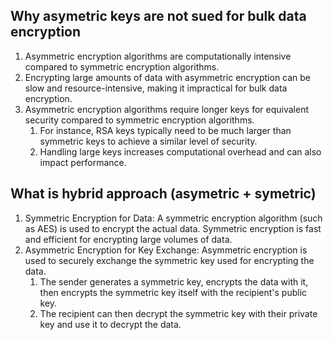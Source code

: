 ## Why asymetric keys are not sued for bulk data encryption
1. Asymmetric encryption algorithms are computationally intensive compared to symmetric encryption algorithms.
2. Encrypting large amounts of data with asymmetric encryption can be slow and resource-intensive, making it impractical for bulk data encryption.
3. Asymmetric encryption algorithms require longer keys for equivalent security compared to symmetric encryption algorithms.
   1. For instance, RSA keys typically need to be much larger than symmetric keys to achieve a similar level of security.
   2. Handling large keys increases computational overhead and can also impact performance.

## What is hybrid approach (asymetric + symetric)
1. Symmetric Encryption for Data: A symmetric encryption algorithm (such as AES) is used to encrypt the actual data. Symmetric encryption is fast and efficient for encrypting large volumes of data.
2. Asymmetric Encryption for Key Exchange: Asymmetric encryption is used to securely exchange the symmetric key used for encrypting the data.
   1. The sender generates a symmetric key, encrypts the data with it, then encrypts the symmetric key itself with the recipient's public key.
   2. The recipient can then decrypt the symmetric key with their private key and use it to decrypt the data.


